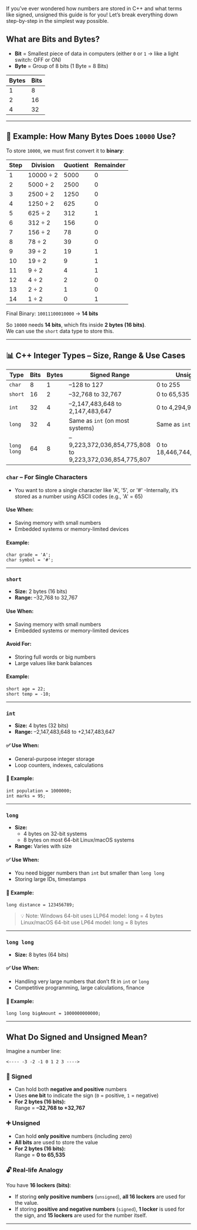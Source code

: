 If you’ve ever wondered how numbers are stored in C++ and what terms like signed, unsigned this guide is for you! Let’s break everything down step-by-step in the simplest way possible.

## What are Bits and Bytes?

- **Bit** = Smallest piece of data in computers (either `0` or `1` → like a light switch: OFF or ON)
- **Byte** = Group of 8 bits (1 Byte = 8 Bits)

| Bytes | Bits |
|-------|------|
| 1     | 8    |
| 2     | 16   |
| 4     | 32   |

---

## 🔢 Example: How Many Bytes Does `10000` Use?

To store `10000`, we must first convert it to **binary**:

| Step | Division             | Quotient | Remainder |
|------|----------------------|----------|-----------|
| 1    | 10000 ÷ 2            | 5000     | 0         |
| 2    | 5000 ÷ 2             | 2500     | 0         |
| 3    | 2500 ÷ 2             | 1250     | 0         |
| 4    | 1250 ÷ 2             | 625      | 0         |
| 5    | 625 ÷ 2              | 312      | 1         |
| 6    | 312 ÷ 2              | 156      | 0         |
| 7    | 156 ÷ 2              | 78       | 0         |
| 8    | 78 ÷ 2               | 39       | 0         |
| 9    | 39 ÷ 2               | 19       | 1         |
| 10   | 19 ÷ 2               | 9        | 1         |
| 11   | 9 ÷ 2                | 4        | 1         |
| 12   | 4 ÷ 2                | 2        | 0         |
| 13   | 2 ÷ 2                | 1        | 0         |
| 14   | 1 ÷ 2                | 0        | 1         |


Final Binary: `10011100010000` → **14 bits**

So `10000` needs **14 bits**, which fits inside **2 bytes (16 bits)**.  
We can use the `short` data type to store this.

---

## 📊 C++ Integer Types – Size, Range & Use Cases

| Type         | Bits | Bytes | Signed Range                                      | Unsigned Range                               |
|--------------|------|--------|--------------------------------------------------|----------------------------------------------|
| `char`       | 8    | 1      | –128 to 127                                      | 0 to 255                                      |
| `short`      | 16   | 2      | –32,768 to 32,767                                | 0 to 65,535                                   |
| `int`        | 32   | 4      | –2,147,483,648 to 2,147,483,647                  | 0 to 4,294,967,295                            |
| `long`       | 32   | 4      | Same as `int` (on most systems)                 | Same as `int`                                 |
| `long long`  | 64   | 8      | –9,223,372,036,854,775,808 to 9,223,372,036,854,775,807 | 0 to 18,446,744,073,709,551,615 |


### `char` – For Single Characters

- You want to store a single character like 'A', '5', or '#'
-Internally, it’s stored as a number using ASCII codes (e.g., 'A' = 65)

#### Use When:
- Saving memory with small numbers
- Embedded systems or memory-limited devices

#### Example:
```
char grade = 'A';
char symbol = '#';
```
------
### `short`
- **Size:** 2 bytes (16 bits)
- **Range:** –32,768 to 32,767

#### Use When:
- Saving memory with small numbers
- Embedded systems or memory-limited devices

#### Avoid For:
- Storing full words or big numbers
- Large values like bank balances

#### Example:

```
short age = 22;
short temp = -10;
```
------

### `int`

- **Size:** 4 bytes (32 bits)  
- **Range:** –2,147,483,648 to +2,147,483,647  

#### ✅ Use When:

- General-purpose integer storage  
- Loop counters, indexes, calculations  

#### 🧾 Example:

```
int population = 1000000;
int marks = 95;
```
------

### `long`

- **Size:**
  - 4 bytes on 32-bit systems  
  - 8 bytes on most 64-bit Linux/macOS systems  
- **Range:** Varies with size

#### ✅ Use When:
- You need bigger numbers than `int` but smaller than `long long`  
- Storing large IDs, timestamps

#### 🧾 Example:

```
long distance = 123456789;
```

> 💡 Note:
> Windows 64-bit uses LLP64 model: long = 4 bytes
Linux/macOS 64-bit use LP64 model: long = 8 bytes

------

### `long long`

- **Size:** 8 bytes (64 bits)

#### ✅ Use When:
- Handling very large numbers that don’t fit in `int` or `long`  
- Competitive programming, large calculations, finance

#### 🧾 Example:

```
long long bigAmount = 1000000000000;
```
---

## What Do Signed and Unsigned Mean?

Imagine a number line:

```
<---- -3 -2 -1 0 1 2 3 ---->
```

### 🔁 Signed
- Can hold both **negative and positive** numbers  
- Uses **one bit** to indicate the sign (`0` = positive, `1` = negative)  
- **For 2 bytes (16 bits):**  
  Range = **–32,768 to +32,767**

### ➕ Unsigned
- Can hold **only positive** numbers (including zero)  
- **All bits** are used to store the value  
- **For 2 bytes (16 bits):**  
  Range = **0 to 65,535**

### 🔓 Real-life Analogy

You have **16 lockers (bits)**:

- If storing **only positive numbers** (`unsigned`), **all 16 lockers** are used for the value.  
- If storing **positive and negative numbers** (`signed`), **1 locker** is used for the sign, and **15 lockers** are used for the number itself.


---

